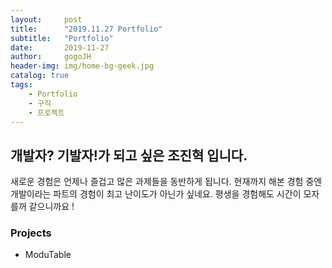 ```yaml
---
layout:     post
title:      "2019.11.27 Portfolio"
subtitle:   "Portfolio"
date:       2019-11-27
author:     gogoJH
header-img: img/home-bg-geek.jpg
catalog: true
tags:
    - Portfolio
    - 구직
    - 프로젝트
---
```

## 개발자? 기발자!가 되고 싶은 조진혁 입니다.
새로운 경험은 언제나 즐겁고 많은 과제들을 동반하게 됩니다.
현재까지 해본 경험 중엔 개발이라는 파트의 경험이 최고 난이도가
아닌가 싶네요. 평생을 경험해도 시간이 모자를꺼 같으니까요 !

### Projects
* ModuTable
	

<!--stackedit_data:
eyJoaXN0b3J5IjpbLTQ5MzI1MTM3NCwxOTkyNDM5OTg0XX0=
-->